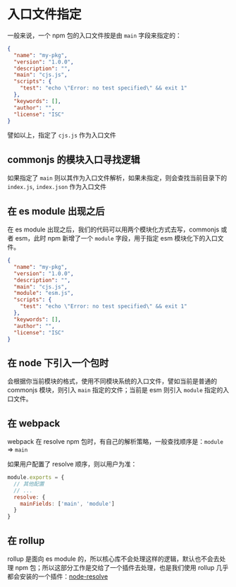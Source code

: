 # 入口文件指定

一般来说，一个 npm 包的入口文件按是由 `main` 字段来指定的：

```json
{
  "name": "my-pkg",
  "version": "1.0.0",
  "description": "",
  "main": "cjs.js",
  "scripts": {
    "test": "echo \"Error: no test specified\" && exit 1"
  },
  "keywords": [],
  "author": "",
  "license": "ISC"
}
```

譬如以上，指定了 `cjs.js` 作为入口文件

## commonjs 的模块入口寻找逻辑

如果指定了 `main` 则以其作为入口文件解析，如果未指定，则会查找当前目录下的 `index.js`, `index.json` 作为入口文件

## 在 es module 出现之后

在 es module 出现之后，我们的代码可以用两个模块化方式去写，commonjs 或者 esm，此时 npm 新增了一个 `module` 字段，用于指定 esm 模块化下的入口文件。

```json
{
  "name": "my-pkg",
  "version": "1.0.0",
  "description": "",
  "main": "cjs.js",
  "module": "esm.js",
  "scripts": {
    "test": "echo \"Error: no test specified\" && exit 1"
  },
  "keywords": [],
  "author": "",
  "license": "ISC"
}
```

## 在 node 下引入一个包时

会根据你当前模块的格式，使用不同模块系统的入口文件，譬如当前是普通的 commonjs 模块，则引入 `main` 指定的文件；当前是 esm 则引入 `module` 指定的入口文件。

## 在 webpack

webpack 在 resolve npm 包时，有自己的解析策略，一般查找顺序是：`module` => `main`

如果用户配置了 resolve 顺序，则以用户为准：

```js
module.exports = {
  // 其他配置
  // ...
  resolve: {
    mainFields: ['main', 'module']
  }
}
```

## 在 rollup

rollup 是面向 es module 的，所以核心库不会处理这样的逻辑，默认也不会去处理 npm 包；所以这部分工作是交给了一个插件去处理，也是我们使用 rollup 几乎都会安装的一个插件：[node-resolve](https://github.com/rollup/plugins/tree/master/packages/node-resolve#mainfields)